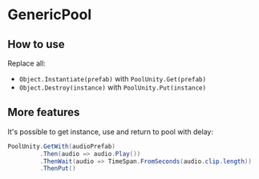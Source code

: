 # GenericPool
## How to use
Replace all:
* `Object.Instantiate(prefab)` with `PoolUnity.Get(prefab)`
* `Object.Destroy(instance)` with `PoolUnity.Put(instance)`
## More features
It's possible to get instance, use and return to pool with delay:
```csharp
PoolUnity.GetWith(audioPrefab)
         .Then(audio => audio.Play())
         .ThenWait(audio => TimeSpan.FromSeconds(audio.clip.length))
         .ThenPut()
```
